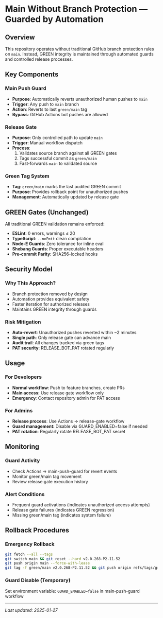 # Main Without Branch Protection — Guarded by Automation

## Overview
This repository operates without traditional GitHub branch protection rules on `main`. Instead, GREEN integrity is maintained through automated guards and controlled release processes.

## Key Components

### Main Push Guard
- **Purpose**: Automatically reverts unauthorized human pushes to `main`
- **Trigger**: Any push to `main` branch
- **Action**: Reverts to last `green/main` tag
- **Bypass**: GitHub Actions bot pushes are allowed

### Release Gate
- **Purpose**: Only controlled path to update `main`
- **Trigger**: Manual workflow dispatch
- **Process**: 
  1. Validates source branch against all GREEN gates
  2. Tags successful commit as `green/main`
  3. Fast-forwards `main` to validated source

### Green Tag System
- **Tag**: `green/main` marks the last audited GREEN commit
- **Purpose**: Provides rollback point for unauthorized pushes
- **Management**: Automatically updated by release gate

## GREEN Gates (Unchanged)
All traditional GREEN validation remains enforced:
- **ESLint**: 0 errors, warnings ≤ 20
- **TypeScript**: `--noEmit` clean compilation
- **Node-E Guards**: Zero tolerance for inline eval
- **Shebang Guards**: Proper executable headers
- **Pre-commit Parity**: SHA256-locked hooks

## Security Model

### Why This Approach?
- Branch protection removed by design
- Automation provides equivalent safety
- Faster iteration for authorized releases
- Maintains GREEN integrity through guards

### Risk Mitigation
- **Auto-revert**: Unauthorized pushes reverted within ~2 minutes
- **Single path**: Only release gate can advance main
- **Audit trail**: All changes tracked via green tags
- **PAT security**: RELEASE_BOT_PAT rotated regularly

## Usage

### For Developers
- **Normal workflow**: Push to feature branches, create PRs
- **Main access**: Use release gate workflow only
- **Emergency**: Contact repository admin for PAT access

### For Admins
- **Release process**: Use Actions → release-gate workflow
- **Guard management**: Disable via GUARD_ENABLED=false if needed
- **PAT rotation**: Regularly rotate RELEASE_BOT_PAT secret

## Monitoring

### Guard Activity
- Check Actions → main-push-guard for revert events
- Monitor green/main tag movement
- Review release gate execution history

### Alert Conditions
- Frequent guard activations (indicates unauthorized access attempts)
- Release gate failures (indicates GREEN regression)
- Missing green/main tag (indicates system failure)

## Rollback Procedures

### Emergency Rollback
```bash
git fetch --all --tags
git switch main && git reset --hard v2.0.268-P2.11.52
git push origin main --force-with-lease
git tag -f green/main v2.0.268-P2.11.52 && git push origin refs/tags/green/main --force
```

### Guard Disable (Temporary)
Set environment variable: `GUARD_ENABLED=false` in main-push-guard workflow

---
*Last updated: 2025-01-27*
